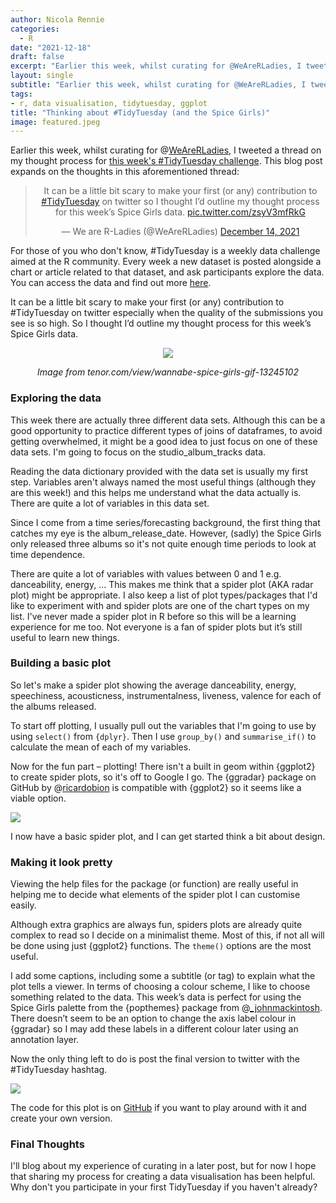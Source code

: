 ```yaml
---
author: Nicola Rennie
categories:
  - R
date: "2021-12-18"
draft: false
excerpt: "Earlier this week, whilst curating for @WeAreRLadies, I tweeted a thread on my thought process for this week's #TidyTuesday challenge. This blog post expands on the thoughts in that thread."
layout: single
subtitle: "Earlier this week, whilst curating for @WeAreRLadies, I tweeted a thread on my thought process for this week's #TidyTuesday challenge. This blog post expands on the thoughts in that thread."
tags:
- r, data visualisation, tidytuesday, ggplot
title: "Thinking about #TidyTuesday (and the Spice Girls)"
image: featured.jpeg
---
```


Earlier this week, whilst curating for @[WeAreRLadies](https://twitter.com/WeAreRLadies), I tweeted a thread on my thought process for [this week's #TidyTuesday challenge](https://github.com/rfordatascience/tidytuesday/blob/master/data/2021/2021-12-14/readme.md). This blog post expands on the thoughts in this aforementioned thread:

<blockquote class="twitter-tweet" align="center"><p lang="en" dir="ltr">It can be a little bit scary to make your first (or any) contribution to <a href="https://twitter.com/hashtag/TidyTuesday?src=hash&amp;ref_src=twsrc%5Etfw">#TidyTuesday</a> on twitter so I thought I’d outline my thought process for this week’s Spice Girls data. <a href="https://t.co/zsyV3mfRkG">pic.twitter.com/zsyV3mfRkG</a></p>&mdash; We are R-Ladies (@WeAreRLadies) <a href="https://twitter.com/WeAreRLadies/status/1470792871242522631?ref_src=twsrc%5Etfw">December 14, 2021</a></blockquote> <script async src="https://platform.twitter.com/widgets.js" charset="utf-8"></script>

For those of you who don't know, #TidyTuesday is a weekly data challenge aimed at the R community. Every week a new dataset is posted alongside a chart or article related to that dataset, and ask participants explore the data. You can access the data and find out more [here](https://github.com/rfordatascience/tidytuesday/blob/master/README.md).

It can be a little bit scary to make your first (or any) contribution to #TidyTuesday on twitter especially when the quality of the submissions you see is so high. So I thought I’d outline my thought process for this week’s Spice Girls data. 

<p align="center">
<img src="/blog/2021-12-18-thinking-about-tidytuesday-and-the-spice-girls/spice.gif?raw=true">
</p>

<p align = "center" style="font-style: italic;">
Image from tenor.com/view/wannabe-spice-girls-gif-13245102
</p>

### Exploring the data

This week there are actually three different data sets. Although this can be a good opportunity to practice different types of joins of dataframes, to avoid getting overwhelmed, it might be a good idea to just focus on one of these data sets. I'm going to focus on the studio_album_tracks data. 

Reading the data dictionary provided with the data set is usually my first step. Variables aren't always named the most useful things (although they are this week!) and this helps me understand what the data actually is. There are quite a lot of variables in this data set. 

Since I come from a time series/forecasting background, the first thing that catches my eye is the album_release_date. However, (sadly) the Spice Girls only released three albums so it's not quite enough time periods to look at time dependence.

There are quite a lot of variables with values between 0 and 1 e.g. danceability, energy, ... This makes me think that a spider plot (AKA radar plot) might be appropriate. I also keep a list of plot types/packages that I'd like to experiment with and spider plots are one of the chart types on my list. I've never made a spider plot in R before so this will be a learning experience for me too. Not everyone is a fan of spider plots but it’s still useful to learn new things.

### Building a basic plot

So let's make a spider plot showing the average danceability, energy, speechiness, acousticness, instrumentalness, liveness, valence for each of the albums released. 

To start off plotting, I usually pull out the variables that I'm going to use by using `select()` from `{dplyr}`. Then I use `group_by()` and `summarise_if()` to calculate the mean of each of my variables.

Now for the fun part – plotting! There isn't a built in geom within {ggplot2} to create spider plots, so it's off to Google I go. The {ggradar} package on GitHub by @[ricardobion](https://twitter.com/ricardobion) is compatible with {ggplot2} so it seems like a viable option. 

![](/blog/2021-12-18-thinking-about-tidytuesday-and-the-spice-girls/basic_plot.jpeg) 

I now have a basic spider plot, and I can get started think a bit about design.

### Making it look pretty

Viewing the help files for the package (or function) are really useful in helping me to decide what elements of the spider plot I can customise easily. 

Although extra graphics are always fun, spiders plots are already quite complex to read so I decide on a minimalist theme. Most of this, if not all will be done using just {ggplot2} functions. The `theme()` options are the most useful.

I add some captions, including some a subtitle (or tag) to explain what the plot tells a viewer. In terms of choosing a colour scheme, I like to choose something related to the data. This week’s data is perfect for using the Spice Girls palette from the {popthemes} package from @[_johnmackintosh](https://twitter.com/_johnmackintosh). There doesn’t seem to be an option to change the axis label colour in {ggradar} so I may add these labels in a different colour later using an annotation layer.

Now the only thing left to do is post the final version to twitter with the #TidyTuesday hashtag. 

![](/blog/2021-12-18-thinking-about-tidytuesday-and-the-spice-girls/featured.jpeg)

The code for this plot is on [GitHub](https://github.com/nrennie/tidytuesday/tree/main/2021/14-12-2021) if you want to play around with it and create your own version. 

### Final Thoughts

I'll blog about my experience of curating in a later post, but for now I hope that sharing my process for creating a data visualisation has been helpful. Why don't you participate in your first TidyTuesday if you haven't already?